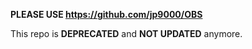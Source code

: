 **PLEASE USE https://github.com/jp9000/OBS**

This repo is **DEPRECATED** and **NOT UPDATED** anymore.
